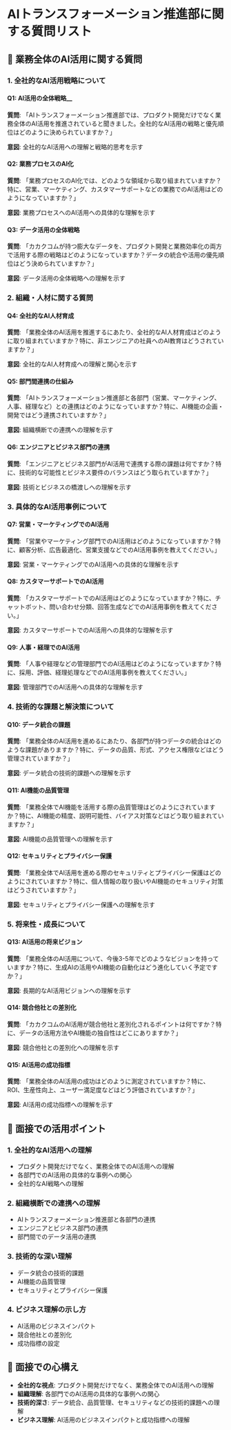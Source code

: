 # AIトランスフォーメーション推進部に関する質問リスト

## 🎯 業務全体のAI活用に関する質問

### 1. **全社的なAI活用戦略について**

#### Q1: AI活用の全体戦略__
**質問**: 「AIトランスフォーメーション推進部では、プロダクト開発だけでなく業務全体のAI活用を推進されていると聞きました。全社的なAI活用の戦略と優先順位はどのように決められていますか？」

**意図**: 全社的なAI活用への理解と戦略的思考を示す

#### Q2: 業務プロセスのAI化
**質問**: 「業務プロセスのAI化では、どのような領域から取り組まれていますか？特に、営業、マーケティング、カスタマーサポートなどの業務でのAI活用はどのようになっていますか？」

**意図**: 業務プロセスへのAI活用への具体的な理解を示す

#### Q3: データ活用の全体戦略
**質問**: 「カカクコムが持つ膨大なデータを、プロダクト開発と業務効率化の両方で活用する際の戦略はどのようになっていますか？データの統合や活用の優先順位はどう決められていますか？」

**意図**: データ活用の全体戦略への理解を示す

### 2. **組織・人材に関する質問**

#### Q4: 全社的なAI人材育成
**質問**: 「業務全体のAI活用を推進するにあたり、全社的なAI人材育成はどのように取り組まれていますか？特に、非エンジニアの社員へのAI教育はどうされていますか？」

**意図**: 全社的なAI人材育成への理解と関心を示す

#### Q5: 部門間連携の仕組み
**質問**: 「AIトランスフォーメーション推進部と各部門（営業、マーケティング、人事、経理など）との連携はどのようになっていますか？特に、AI機能の企画・開発ではどう連携されていますか？」

**意図**: 組織横断での連携への理解を示す

#### Q6: エンジニアとビジネス部門の連携
**質問**: 「エンジニアとビジネス部門がAI活用で連携する際の課題は何ですか？特に、技術的な可能性とビジネス要件のバランスはどう取られていますか？」

**意図**: 技術とビジネスの橋渡しへの理解を示す

### 3. **具体的なAI活用事例について**

#### Q7: 営業・マーケティングでのAI活用
**質問**: 「営業やマーケティング部門でのAI活用はどのようになっていますか？特に、顧客分析、広告最適化、営業支援などでのAI活用事例を教えてください。」

**意図**: 営業・マーケティングでのAI活用への具体的な理解を示す

#### Q8: カスタマーサポートでのAI活用
**質問**: 「カスタマーサポートでのAI活用はどのようになっていますか？特に、チャットボット、問い合わせ分類、回答生成などでのAI活用事例を教えてください。」

**意図**: カスタマーサポートでのAI活用への具体的な理解を示す

#### Q9: 人事・経理でのAI活用
**質問**: 「人事や経理などの管理部門でのAI活用はどのようになっていますか？特に、採用、評価、経理処理などでのAI活用事例を教えてください。」

**意図**: 管理部門でのAI活用への具体的な理解を示す

### 4. **技術的な課題と解決策について**

#### Q10: データ統合の課題
**質問**: 「業務全体のAI活用を進めるにあたり、各部門が持つデータの統合はどのような課題がありますか？特に、データの品質、形式、アクセス権限などはどう管理されていますか？」

**意図**: データ統合の技術的課題への理解を示す

#### Q11: AI機能の品質管理
**質問**: 「業務全体でAI機能を活用する際の品質管理はどのようにされていますか？特に、AI機能の精度、説明可能性、バイアス対策などはどう取り組まれていますか？」

**意図**: AI機能の品質管理への理解を示す

#### Q12: セキュリティとプライバシー保護
**質問**: 「業務全体でAI活用を進める際のセキュリティとプライバシー保護はどのようにされていますか？特に、個人情報の取り扱いやAI機能のセキュリティ対策はどうされていますか？」

**意図**: セキュリティとプライバシー保護への理解を示す

### 5. **将来性・成長について**

#### Q13: AI活用の将来ビジョン
**質問**: 「業務全体のAI活用について、今後3-5年でどのようなビジョンを持っていますか？特に、生成AIの活用やAI機能の自動化はどう進化していく予定ですか？」

**意図**: 長期的なAI活用ビジョンへの理解を示す

#### Q14: 競合他社との差別化
**質問**: 「カカクコムのAI活用が競合他社と差別化されるポイントは何ですか？特に、データの活用方法やAI機能の独自性はどこにありますか？」

**意図**: 競合他社との差別化への理解を示す

#### Q15: AI活用の成功指標
**質問**: 「業務全体のAI活用の成功はどのように測定されていますか？特に、ROI、生産性向上、ユーザー満足度などはどう評価されていますか？」

**意図**: AI活用の成功指標への理解を示す

## 🎯 面接での活用ポイント

### 1. **全社的なAI活用への理解**
- プロダクト開発だけでなく、業務全体でのAI活用への理解
- 各部門でのAI活用の具体的な事例への関心
- 全社的なAI戦略への理解

### 2. **組織横断での連携への理解**
- AIトランスフォーメーション推進部と各部門の連携
- エンジニアとビジネス部門の連携
- 部門間でのデータ活用の連携

### 3. **技術的な深い理解**
- データ統合の技術的課題
- AI機能の品質管理
- セキュリティとプライバシー保護

### 4. **ビジネス理解の示し方**
- AI活用のビジネスインパクト
- 競合他社との差別化
- 成功指標の設定

## 📝 面接での心構え

- **全社的な視点**: プロダクト開発だけでなく、業務全体でのAI活用への理解
- **組織理解**: 各部門でのAI活用の具体的な事例への関心
- **技術的深さ**: データ統合、品質管理、セキュリティなどの技術的課題への理解
- **ビジネス理解**: AI活用のビジネスインパクトと成功指標への理解








